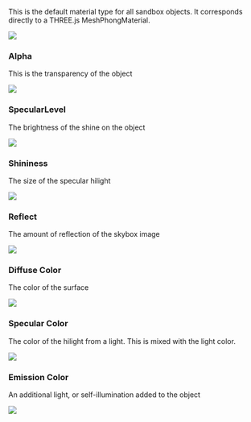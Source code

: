 This is the default material type for all sandbox objects. It corresponds directly to a THREE.js MeshPhongMaterial. 

![](http://i.imgur.com/KaAx2xE.png)

### Alpha
This is the transparency of the object

![](http://imgur.com/KUsXWsw.png)
### SpecularLevel
The brightness of the shine on the object

![](http://imgur.com/WSuVDs7.png)
### Shininess
The size of the specular hilight

![](http://i.imgur.com/GXpicr2.png)
### Reflect
The amount of reflection of the skybox image

![](http://i.imgur.com/SFDOUxG.png)
### Diffuse Color
The color of the surface

![](http://i.imgur.com/0ZWoPDY.png)

### Specular Color
The color of the hilight from a light. This is mixed with the light color.

![](http://i.imgur.com/DWby81T.png)

### Emission Color
An additional light, or self-illumination added to the object

![](http://i.imgur.com/ZaT2I5M.png)